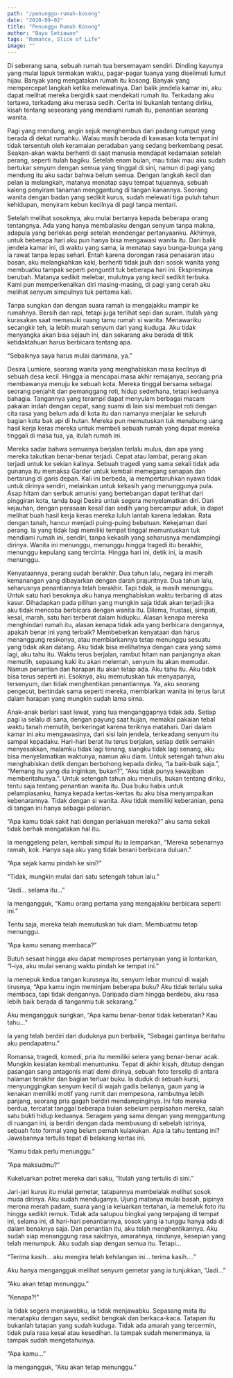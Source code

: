 ```yaml
---
path: "/penunggu-rumah-kosong"
date: "2020-09-02"
title: "Penunggu Rumah Kosong"
author: "Bayu Setiawan"
tags: "Romance, Slice of Life"
image: ""
---
```

Di seberang sana, sebuah rumah tua bersemayam sendiri. Dinding kayunya yang mulai lapuk termakan waktu, pagar-pagar tuanya yang diselimuti lumut hijau. Banyak yang mengatakan rumah itu kosong. Banyak yang mempercepat langkah ketika melewatinya. Dari balik jendela kamar ini, aku dapat melihat mereka bergidik saat mendekati rumah itu. Terkadang aku tertawa, terkadang aku merasa sedih. Cerita ini bukanlah tentang diriku, kisah tentang seseorang yang mendiami rumah itu, penantian seorang wanita.

Pagi yang mendung, angin sejuk menghembus dari padang rumput yang berada di dekat rumahku. Walau masih berada di kawasan kota tempat ini tidak tersentuh oleh keramaian peradaban yang sedang berkembang pesat. Seakan-akan waktu berhenti di saat manusia mendapat kedamaian setelah perang, seperti itulah bagiku. Setelah enam bulan, mau tidak mau aku sudah bertukar senyum dengan semua yang tinggal di sini, namun di pagi yang mendung itu aku sadar bahwa belum semua. Dengan langkah kecil dan pelan ia melangkah, matanya menatap sayu tempat tujuannya, sebuah kaleng penyiram tanaman menggantung di tangan kanannya. Seorang wanita dengan badan yang sedikit kurus, sudah melewati tiga puluh tahun kehidupan, menyiram kebun kecilnya di pagi tanpa mentari.

Setelah melihat sosoknya, aku mulai bertanya kepada beberapa orang tentangnya. Ada yang hanya membalasku dengan senyum tanpa makna, adapula yang berlekas pergi setelah mendengar pertanyaanku. Akhirnya, untuk beberapa hari aku pun hanya bisa mengawasi wanita itu. Dari balik jendela kamar ini, di waktu yang sama, ia menatap sayu bunga-bunga yang ia rawat tanpa lepas sehari. Entah karena dorongan rasa penasaran atau bosan, aku melangkahkan kaki, berhenti tidak jauh dari sosok wanita yang membuatku tampak seperti penguntit tuk beberapa hari ini. Ekspresinya berubah. Matanya sedikit melebar, mulutnya yang kecil sedikit terbuka. Kami pun memperkenalkan diri masing-masing, di pagi yang cerah aku melihat senyum simpulnya tuk pertama kali.

Tanpa sungkan dan dengan suara ramah ia mengajakku mampir ke rumahnya. Bersih dan rapi, tetapi juga terlihat sepi dan suram. Itulah yang kurasakan saat memasuki ruang tamu rumah si wanita. Menawariku secangkir teh, ia lebih murah senyum dari yang kuduga. Aku tidak menyangka akan bisa sejauh ini, dan sekarang aku berada di titik ketidaktahuan harus berbicara tentang apa. 

“Sebaiknya saya harus mulai darimana, ya.”

Desira Lumiere, seorang wanita yang menghabiskan masa kecilnya di sebuah desa kecil. Hingga ia mencapai masa akhir remajanya, seorang pria membawanya menuju ke sebuah kota. Mereka tinggal bersama sebagai seorang penjahit dan pemanggang roti, hidup sederhana, tetapi keduanya bahagia. Tangannya yang terampil dapat menyulam berbagai macam pakaian indah dengan cepat, sang suami di lain sisi membuat roti dengan cita rasa yang belum ada di kota itu dan namanya menjalar ke seluruh bagian kota bak api di hutan. Mereka pun memutuskan tuk menabung uang hasil kerja keras mereka untuk membeli sebuah rumah yang dapat mereka tinggali di masa tua, ya, itulah rumah ini.

Mereka sadar bahwa semuanya berjalan terlalu mulus, dan apa yang mereka takutkan benar-benar terjadi. Cepat atau lambat, perang akan terjadi untuk ke sekian kalinya. Sebuah tragedi yang sama sekali tidak ada gunanya itu memaksa Garder untuk kembali memegang senapan dan bertarung di garis depan. Kali ini berbeda, ia mempertaruhkan nyawa tidak untuk dirinya sendiri, melainkan untuk kekasih yang menunggunya pula. Asap hitam dan serbuk amunisi yang bertebangan dapat terlihat dari pinggiran kota, tanda bagi Desira untuk segera menyelamatkan diri. Dari kejauhan, dengan perasaan kesal dan sedih yang bercampur aduk, ia dapat melihat buah hasil kerja keras mereka luluh lantah karena ledakan. Rata dengan tanah, hancur menjadi puing-puing bebatuan. Kekejaman dari perang. Ia yang tidak lagi memiliki tempat tinggal memuntuskan tuk mendiami rumah ini, sendiri, tanpa kekasih yang seharusnya mendampingi dirinya. Wanita ini menunggu, menunggu hingga tragedi itu berakhir, menunggu kepulang sang tercinta. Hingga hari ini, detik ini, ia masih menunggu.

Kenyataannya, perang sudah berakhir. Dua tahun lalu, negara ini meraih kemanangan yang dibayarkan dengan darah prajuritnya. Dua tahun lalu, seharusnya penantiannya telah berakhir. Tapi tidak, ia masih menunggu.
Untuk satu hari besoknya aku hanya menghabiskan waktu terbaring di atas kasur. Dihadapkan pada pilihan yang mungkin saja tidak akan terjadi jika aku tidak mencoba berbicara dengan wanita itu. Dilema, frustasi, simpati, kesal, marah, satu hari terberat dalam hidupku. Alasan kenapa mereka menghindari rumah itu, alasan kenapa tidak ada yang berbicara dengannya, apakah benar ini yang terbaik? Membeberkan kenyataan dan harus menanggung resikonya, atau membiarkannya tetap menunggu sesuatu yang tidak akan datang. Aku tidak bisa melihatnya dengan cara yang sama lagi, aku tahu itu. Waktu terus berjalan, rambut hitam nan panjangnya akan memutih, sepasang kaki itu akan melemah, senyum itu akan memudar. Namun penantian dan harapan itu akan tetap ada. Aku tahu itu. Aku tidak bisa terus seperti ini. Esoknya, aku memutuskan tuk menyapanya, tersenyum, dan tidak menghentikan penantiannya. Ya, aku seorang pengecut, bertindak sama seperti mereka, membiarkan wanita ini terus larut dalam harapan yang mungkin sudah lama sirna. 

Anak-anak berlari saat lewat, yang tua menganggapnya tidak ada. Setiap pagi ia selalu di sana, dengan payung saat hujan, memakai pakaian tebal waktu tanah memutih, berkeringat karena teriknya matahari. Dari dalam kamar ini aku mengawasinya, dari sisi lain jendela, terkeadang senyum itu sampai kepadaku. Hari-hari berat itu terus berjalan, setiap detik semakin menyesakkan, malamku tidak lagi tenang, siangku tidak lagi senang, aku bisa menyelamatkan waktunya, namun aku diam. Untuk setengah tahun aku menghabiskan detik dengan berbohong kepada diriku, “Ia baik-baik saja.”, “Memang itu yang dia inginkan, bukan?”, “Aku tidak punya kewajiban memberitahunya.”. Untuk setengah tahun aku menulis, bukan tentang diriku, tentu saja tentang penantian wanita itu. Dua buku habis untuk pelampiasanku, hanya kepada kertas-kertas itu aku bisa menyampaikan kebenarannya. Tidak dengan si wanita. Aku tidak memiliki keberanian, pena di tangan ini hanya sebagai pelarian.

“Apa kamu tidak sakit hati dengan perlakuan mereka?” aku sama sekali tidak berhak mengatakan hal itu.

Ia menggeleng pelan, kembali simpul itu ia lemparkan, “Mereka sebenarnya ramah, kok. Hanya saja aku yang tidak berani berbicara duluan.”

“Apa sejak kamu pindah ke sini?”

“Tidak, mungkin mulai dari satu setengah tahun lalu.”

“Jadi… selama itu…”

Ia mengangguk, “Kamu orang pertama yang mengajakku berbicara seperti ini.”

Tentu saja, mereka telah memutuskan tuk diam. Membuatmu tetap menunggu.

“Apa kamu senang membaca?”

Butuh sesaat hingga aku dapat memproses pertanyaan yang ia lontarkan, “I-iya, aku mulai senang waktu pindah ke tempat ini.”

Ia menepuk kedua tangan kurusnya itu, senyum lebar muncul di wajah tirusnya, “Apa kamu ingin meminjam beberapa buku? Aku tidak terlalu suka membaca, tapi tidak dengannya. Daripada diam hingga berdebu, aku rasa lebih baik berada di tanganmu tuk sekarang.”

Aku mengangguk sungkan, “Apa kamu benar-benar tidak keberatan? Kau tahu…”

Ia yang telah berdiri dari duduknya pun berbalik, “Sebagai gantinya beritahu aku pendapatmu.”

Romansa, tragedi, komedi, pria itu memiliki selera yang benar-benar acak. Mungkin kesialan kembali menuntunku. Tepat di akhir kisah, ditutup dengan pasangan sang antagonis mati demi dirinya, sebuah foto terselip di antara halaman terakhir dan bagian terluar buku. Ia duduk di sebuah kursi, menyunggingkan senyum kecil di wajah gadis belianya, gaun yang ia kenakan memiliki motif yang rumit dan mempesona, rambutnya lebih panjang, seorang pria gagah berdiri mendampinginya. Ini foto mereka berdua, tercatat tanggal beberapa bulan sebelum perpisahan mereka, salah satu bukti hidup keduanya. Seragam yang sama dengan yang menggantung di ruangan ini, ia berdiri dengan dada membusung di sebelah istrinya, sebuah foto formal yang belum pernah kulakukan. Apa ia tahu tentang ini? Jawabannya tertulis tepat di belakang kertas ini.

“Kamu tidak perlu menunggu.”

“Apa maksudmu?”

Kukeluarkan potret mereka dari saku, “Itulah yang tertulis di sini.”

Jari-jari kurus itu mulai gemetar, tatapannya membelalak melihat sosok muda dirinya. Aku sudah menduganya. Ujung matanya mulai basah, pipinya merona merah padam, suara yang ia keluarkan tertahan, ia memeluk foto itu hingga sedikit remuk. Tidak ada satupuu bingkai yang terpajang di tempat ini, selama ini, di hari-hari penantiannya, sosok yang ia tunggu hanya ada di dalam benaknya saja. Dan penantian itu, aku telah menghentikannya. Aku sudah siap menanggung rasa sakitnya, amarahnya, rindunya, kesepian yang telah menumpuk. Aku sudah siap dengan semua itu. Tetapi…

“Terima kasih… aku mengira telah kehilangan ini… terima kasih….”

Aku hanya mengangguk melihat senyum gemetar yang ia tunjukkan, “Jadi…”

“Aku akan tetap menunggu.”

“Kenapa?!”

Ia tidak segera menjawabku, ia tidak menjawabku. Sepasang mata itu menatapku dengan sayu, sedikit bengkak dan berkaca-kaca. Tatapan itu bukanlah tatapan yang sudah kuduga. Tidak ada amarah yang tercermin, tidak pula rasa kesal atau kesedihan. Ia tampak sudah menerimanya, ia tampak sudah mengetahuinya.

“Apa kamu…”

Ia mengangguk, “Aku akan tetap menunggu.”
